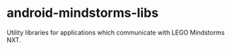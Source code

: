 android-mindstorms-libs
=======================

Utility libraries for applications which communicate with LEGO Mindstorms NXT.

